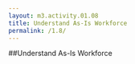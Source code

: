 ```yaml
---
layout: m3.activity.01.08
title: Understand As-Is Workforce
permalink: /1.8/
---
```

##Understand As-Is Workforce
